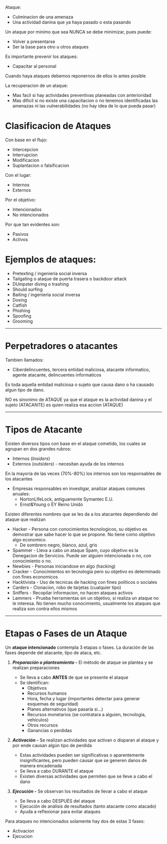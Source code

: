 Ataque:
- Culminacion de una amenaza
- Una actividad danina  que ya haya pasado o esta pasando

Un ataque por minimo que sea NUNCA se debe minimizar, pues puede:
- Volver a presentarse
- Ser la base para otro u otros ataques

Es importante prevenir los ataques:
- Capacitar al personal

Cuando haya ataques debemos reponernos de ellos lo antes posible

La recuperacion de un ataque:
- Mas facil si hay actividades preventivas planeadas con anterioridad
- Mas dificil si no existe una capacitacion o no tenemos identificadas las amenazas ni las vulnerabilidades (no hay idea de lo que pueda pasar)

# Clasificacion de Ataques
Con base en el flujo:
- Intercepcion
- Interrupcion
- Modificacion
- Suplantacion o falsificacion

Con el lugar:
- Internos
- Externos

Por el objetivo:
- Intencionados
- No intencionados

Por que tan evidentes son:
- Pasivos
- Activos

# Ejemplos de ataques:

- Pretexting / ingenieria social inversa
- Tailgating o ataque de puerta trasera o backdoor attack
- DUmpster diving o trashing
- Should surfing
- Baiting / ingenieria social inversa
- Doxing
- Catfish
- Phishing
- Spoofing
- Grooming

___
# Perpetradores o atacantes

Tambien llamados:
- Ciberdelincuentes, tercera entidad maliciosa, atacante informatico, agente atacante, delincuentes informaticos

Es toda aquella entidad maliciosa o sujeto que causa dano o ha causado algun tipo de dano.

NO es sinonimo de ATAQUE ya que el ataque es la actividad danina y el sujeto (ATACANTE) es quien realiza esa accion (ATAQUE)

___
# Tipos de Atacante

Existen diversos tipos con base en el ataque cometido, los cuales se agrupan en dos grandes rubros:

- Internos (*Insiders*)
- Externos (*outsiders*) - necesitan ayuda de los internos

En la mayoría de las veces (70%-80%) los internos son los responsables de los atacantes

- Empresas responsables en investigar, analizar ataques comunes anuales:
	- NortonLIfeLock, antiguamente Symantec E.U.
	- Ernst&Young o EY Reino Unido


Existen diferentes nombres que se les da a los atacantes dependiendo del ataque que realizan
- Hacker - Persona con conocimientos tecnologicos, su objetivo es demostrar que sabe hacer lo que se propone. No tiene como objetivo algo economico.
	- De sombrero negro, blanco, azul, gris 
- Spammer - Lleva a cabo un ataque Spam, cuyo objetivo es la Denegacion de Servicios. Puede ser alguien intencionada o no, con conocimiento o no.
- Newbies - Personas iniciandose en algo (hacking)
- Cracker - Conocimientos en tecnologia pero su objetivo es determinado con fines economicos
- Hacktivista - Uso de tecnicas de hacking con fines politicos o sociales
- Carders - Clonacion, robo de tarjetas (cualquier tipo)
- Sniffers - Recopilar informacion, no hacen ataques activos
- Lammers - Prueba herramientas sin un objetivo, si realiza un ataque no le interesa. No tienen mucho conocimiento, usualmente los ataques que realiza son contra ellos mismos

___
# Etapas o Fases de un Ataque

Un **ataque intencionado** contempla 3 etapas o fases.
La duración de las fases depende del atacante, tipo de ataca, etc.

1. ***Preparación o planteamiento -*** El método de ataque se plantea y se realizan preparaciones
	- Se lleva a cabo **ANTES** de que se presente el ataque
	- Se identifican:
		- Objetivos
		- Recursos humanos
		- Hora, fecha y lugar (importantes detectar para generar esquemas de seguridad)
		- Planes alternativos (que pasaría si...)
		- Recursos monetarios (se contratara a alguien, tecnología, vehículos)
		- Otros recursos
		- Ganancias o perdidas

2. ***Activación -*** Se realizan actividades que activan o disparan al ataque y por ende causan algún tipo de perdida
	- Estas actividades pueden ser significativas o aparentemente insignificantes, pero pueden causar que se generen danos de manera encadenada
	- Se lleva a cabo DURANTE el ataque
	- Existen diversas actividades que permiten que se lleve a cabo el dano

3. ***Ejecución -*** Se observan los resultados de llevar a cabo el ataque
	- Se lleva a cabo DESPUÉS del ataque
	- Ejecución de análisis de resultados (tanto atacante como atacado)
	- Ayuda a reflexionar para evitar ataques


Para ataques no intencionados solamente hay dos de estas 3 fases:
- Activacion
- Ejecucion


